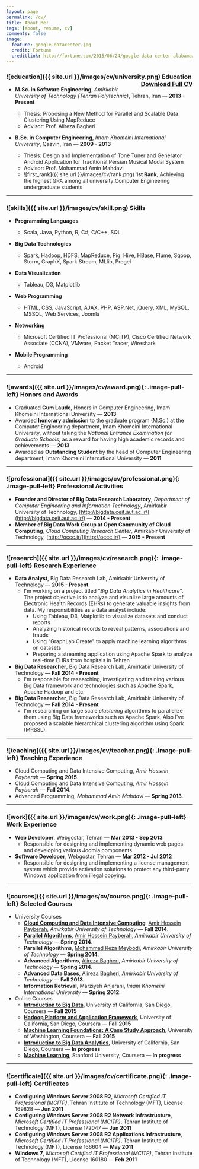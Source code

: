 ```yaml
---
layout: page
permalink: /cv/
title: About Me!
tags: [about, resume, cv]
comments: false
image:
  feature: google-datacenter.jpg
  credit: Fortune
  creditlink: http://fortune.com/2015/06/24/google-data-center-alabama/
---
```


### ![education]({{ site.url }}/images/cv/university.png) Education <a href="https://drive.google.com/file/d/0B0HD69AiP5NXdTdENm40MVpCcU0/view?usp=sharing" class="btn" style="float:right">Download Full CV</a>

- **M.Sc. in Software Engineering**, _Amirkabir University of Technology (Tehran Polytechnic)_, Tehran, Iran &mdash; **2013 - Present**
	- Thesis: Proposing a New Method for Parallel and Scalable Data Clustering Using MapReduce
	- Advisor: Prof. Alireza Bagheri

- **B.Sc. in Computer Engineering**, _Imam Khomeini International University_, Qazvin, Iran &mdash; **2009 - 2013**
	- Thesis: Design and Implementation of Tone Tuner and Generator Android Application for Traditional Persian Musical Modal System
	- Advisor: Prof. Mohammad Amin Mahdavi
	- ![first_rank]({{ site.url }}/images/cv/rank.png) **1st Rank**, Achieving the highest GPA among all university Computer Engineering undergraduate students
	
---

### ![skills]({{ site.url }}/images/cv/skill.png) Skills

+ **Programming Languages**
	+ Scala, Java, Python, R, C#, C/C++, SQL

+ **Big Data Technologies**
	+ Spark, Hadoop, HDFS, MapReduce, Pig, Hive, HBase, Flume, Sqoop, Storm, GraphX, Spark Stream, MLlib, Pregel

+ **Data Visualization**
	+ Tableau, D3, Matplotlib

+ **Web Programming**
	+ HTML, CSS, JavaScript, AJAX, PHP, ASP.Net, jQuery, XML, MySQL, MSSQL, Web Services, Joomla

+ **Networking**
	+ Microsoft Certified IT Professional (MCITP), Cisco Certified Network Associate (CCNA), VMware, Packet Tracer, Wireshark
	
+ **Mobile Programming**
	+ Android

---

### ![awards]({{ site.url }}/images/cv/award.png){: .image-pull-left} Honors and Awards

+ Graduated **Cum Laude**, Honors in Computer Engineering, Imam Khomeini International University &mdash; **2013**
+ Awarded **honorary admission** to the graduate program (M.Sc.) at the Computer Engineering department, Imam Khomeini International University, without taking
the _National Entrance Examination for Graduate Schools_, as a reward for having high academic records and achievements &mdash; **2013**
+ Awarded as **Outstanding Student** by the head of Computer Engineering department, Imam Khomeini International University &mdash; **2011**

---

### ![professional]({{ site.url }}/images/cv/professional.png){: .image-pull-left} Professional Activities

+ **Founder and Director of Big Data Research Laboratory**, _Department of Computer Engineering and Information Technology_, Amirkabir University of Technology, [http://bigdata.ceit.aut.ac.ir/](http://bigdata.ceit.aut.ac.ir/) &mdash; **2014 - Present**
+ **Member of Big Data Work Group at Open Community of Cloud Computing**, _Cloud Computing Research Center_, Amirkabir University of Technology, [http://occc.ir/](http://occc.ir/)  &mdash; **2015 - Present**

---

### ![research]({{ site.url }}/images/cv/research.png){: .image-pull-left} Research Experience

+ **Data Analyst**, Big Data Research Lab, Amirkabir University of Technology &mdash; **2015 - Present**.
	+ I'm working on a project titled “_Big Data Analytics in Healthcare_". The project objective is to analyze and visualize large amounts of Electronic Health Records (EHRs) to generate valuable insights from data. My responsibilities as a data analyst include:
		+ Using Tableau, D3, Matplotlib to visualize datasets and conduct reports
		+ Analyzing historical records to reveal patterns, associations and frauds
		+ Using “GraphLab Create" to apply machine learning algorithms on datasets
		+ Preparing a streaming application using Apache Spark to analyze real-time EHRs from hospitals in Tehran
+ **Big Data Researcher**, Big Data Research Lab, Amirkabir University of Technology &mdash; **Fall 2014 - Present**
	+ I'm responsible for researching, investigating and training various Big Data framework and technologies such as Apache Spark, Apache Hadoop and etc.
+ **Big Data Researcher**, Big Data Research Lab, Amirkabir University of Technology &mdash; **Fall 2014 - Present**
	+ I'm researching on large scale _clustering_ algorithms to parallelize them using Big Data frameworks such as Apache Spark. Also I've proposed a scalable hierarchical clustering algorithm using Spark (MRSSL).

---

### ![teaching]({{ site.url }}/images/cv/teacher.png){: .image-pull-left} Teaching Experience

+ Cloud Computing and Data Intensive Computing, _Amir Hossein Payberah_ &mdash; **Spring 2015**.
+ Cloud Computing and Data Intensive Computing, _Amir Hossein Payberah_ &mdash; **Fall 2014**.
+ Advanced Programming, _Mohammad Amin Mahdavi_ &mdash; **Spring 2013**.

---

### ![work]({{ site.url }}/images/cv/work.png){: .image-pull-left} Work Experience

+ **Web Developer**, Webgostar, Tehran &mdash; **Mar 2013 - Sep 2013**
	+ Responsible for designing and implementing dynamic web pages and developing various Joomla components.
+ **Software Developer**, Webgostar, Tehran &mdash; **Mar 2012 - Jul 2012**
	+ Responsible for designing and implementing a license management system which provide activation solutions to protect any third-party Windows application from illegal copying.

---

### ![courses]({{ site.url }}/images/cv/course.png){: .image-pull-left} Selected Courses

+ University Courses
	+ [**Cloud Computing and Data Intensive Computing**](https://www.sics.se/~amir/cloud14/), [Amir Hossein Payberah](https://www.sics.se/~amir/), _Amirkabir University of Technology_ &mdash; **Fall 2014**.
	+ [**Parallel Algorithms**](https://www.sics.se/~amir/cloud14/), [Amir Hossein Payberah](https://www.sics.se/~amir/), _Amirkabir University of Technology_ &mdash; **Spring 2014**.
	+ **Parallel Algorithms**, [Mohammad Reza Meybodi](http://ceit.aut.ac.ir/~meybodi/index.htm), _Amirkabir University of Technology_ &mdash; **Spring 2014**.
	+ **Advanced Algorithms**, [Alireza Bagheri](http://ceit.aut.ac.ir/~bagheri/), _Amirkabir University of Technology_ &mdash; **Spring 2014**.
	+ **Advanced Data Bases**, [Alireza Bagheri](http://ceit.aut.ac.ir/~bagheri/), _Amirkabir University of Technology_ &mdash; **Fall 2013**.
	+ **Information Retrieval**, Marziyeh Anjarani, _Imam Khomeini International University_ &mdash; **Spring 2012**.
+ Online Courses
	+ [**Introduction to Big Data**](https://www.coursera.org/learn/intro-to-big-data), University of California, San Diego, Coursera &mdash; **Fall 2015**
	+ [**Hadoop Platform and Application Framework**](https://www.coursera.org/learn/hadoop), University of California, San Diego, Coursera &mdash; **Fall 2015**
	+ [**Machine Learning Foundations: A Case Study Approach**](https://www.coursera.org/learn/ml-foundations), University of Washington, Coursera &mdash; **Fall 2015**
	+ [**Introduction to Big Data Analytics**](https://www.coursera.org/learn/bigdata-analytics), University of California, San Diego, Coursera &mdash; **In progress**
	+ [**Machine Learning**](https://www.coursera.org/learn/machine-learning), Stanford University, Coursera &mdash; **In progress**

---

### ![certificate]({{ site.url }}/images/cv/certificate.png){: .image-pull-left} Certificates

+ **Configuring Windows Server 2008 R2**, _Microsoft Certified IT Professional (MCITP)_, Tehran Institute of Technology (MFT), License 169828 &mdash; **Jun 2011**
+ **Configuring Windows Server 2008 R2 Network Infrastructure**, _Microsoft Certified IT Professional (MCITP)_, Tehran Institute of Technology (MFT), License 172047 &mdash; **Jun 2011**
+ **Configuring Windows Server 2008 R2 Applications Infrastructure**, _Microsoft Certified IT Professional (MCITP)_, Tehran Institute of Technology (MFT), License 166604 &mdash; **May 2011**
+ **Windows 7**, _Microsoft Certified IT Professional (MCITP)_, Tehran Institute of Technology (MFT), License 160180 &mdash; **Feb 2011**





